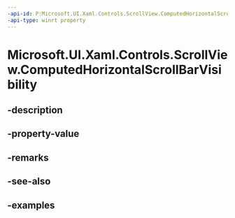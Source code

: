 ```yaml
---
-api-id: P:Microsoft.UI.Xaml.Controls.ScrollView.ComputedHorizontalScrollBarVisibility
-api-type: winrt property
---
```


# Microsoft.UI.Xaml.Controls.ScrollView.ComputedHorizontalScrollBarVisibility

<!--
public Windows.UI.Xaml.Visibility ComputedHorizontalScrollBarVisibility { get; }
-->


## -description

## -property-value

## -remarks

## -see-also

## -examples


